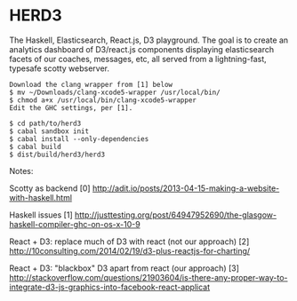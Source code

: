 # HERD3

The Haskell, Elasticsearch, React.js, D3 playground. The goal is to create
an analytics dashboard of D3/react.js components displaying elasticsearch
facets of our coaches, messages, etc, all served from a lightning-fast, typesafe
scotty webserver.

    Download the clang wrapper from [1] below
    $ mv ~/Downloads/clang-xcode5-wrapper /usr/local/bin/
    $ chmod a+x /usr/local/bin/clang-xcode5-wrapper
    Edit the GHC settings, per [1].

    $ cd path/to/herd3
    $ cabal sandbox init
    $ cabal install --only-dependencies
    $ cabal build
    $ dist/build/herd3/herd3





Notes:

Scotty as backend
[0] http://adit.io/posts/2013-04-15-making-a-website-with-haskell.html

Haskell issues
[1] http://justtesting.org/post/64947952690/the-glasgow-haskell-compiler-ghc-on-os-x-10-9

React + D3: replace much of D3 with react (not our approach)
[2] http://10consulting.com/2014/02/19/d3-plus-reactjs-for-charting/

React + D3: "blackbox" D3 apart from react (our approach)
[3] http://stackoverflow.com/questions/21903604/is-there-any-proper-way-to-integrate-d3-js-graphics-into-facebook-react-applicat
